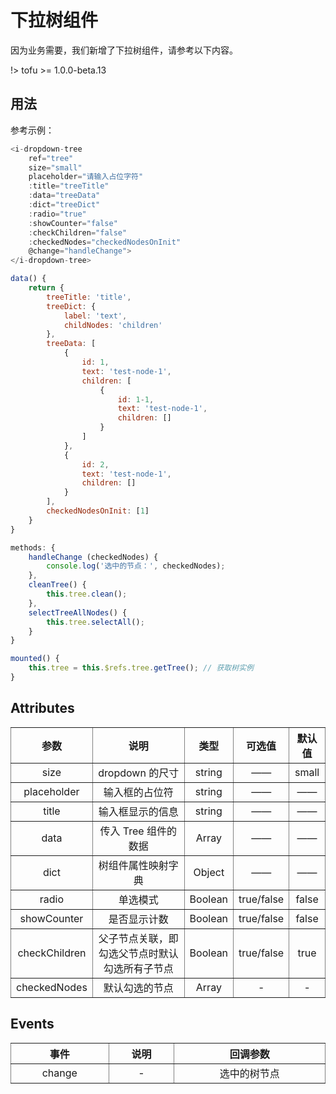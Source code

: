 # 下拉树组件

因为业务需要，我们新增了下拉树组件，请参考以下内容。

!> tofu >= 1.0.0-beta.13

## 用法

参考示例：

~~~javascript
<i-dropdown-tree
    ref="tree"
    size="small"
    placeholder="请输入占位字符"
    :title="treeTitle"
    :data="treeData"
	:dict="treeDict"
	:radio="true"
    :showCounter="false"
    :checkChildren="false"
    :checkedNodes="checkedNodesOnInit"
    @change="handleChange">
</i-dropdown-tree>

data() {
    return {
        treeTitle: 'title',
        treeDict: {
            label: 'text',
            childNodes: 'children'
        },
        treeData: [
            {
                id: 1,
                text: 'test-node-1',
                children: [
                    {
                        id: 1-1,
                        text: 'test-node-1',
                        children: []
                    }
                ]
            },
            {
                id: 2,
                text: 'test-node-1',
                children: []
            }
        ],
        checkedNodesOnInit: [1]
    }
}

methods: {
    handleChange (checkedNodes) {
        console.log('选中的节点：', checkedNodes);
    },
    cleanTree() {
        this.tree.clean();
    },
    selectTreeAllNodes() {
        this.tree.selectAll();
    }
}

mounted() {
    this.tree = this.$refs.tree.getTree(); // 获取树实例
}
~~~

## Attributes

<table width="100%" cellspacing="0" cellpadding="0" border="1" style="border-collapse: collapse;display: table;text-align: center;">
	<thead>
		<tr>
			<th>参数</th>
			<th>说明</th>
			<th>类型</th>
			<th>可选值</th>
			<th>默认值</th>
		</tr>
	</thead>
	<tbody>
		<tr>
			<td>size</td>
			<td>dropdown 的尺寸</td>
			<td>string</td>
			<td>——</td>
			<td>small</td>
		</tr>
        <tr>
			<td>placeholder</td>
			<td>输入框的占位符</td>
			<td>string</td>
			<td>——</td>
			<td>——</td>
		</tr>
        <tr>
			<td>title</td>
			<td>输入框显示的信息</td>
			<td>string</td>
			<td>——</td>
			<td>——</td>
		</tr>
        <tr>
			<td>data</td>
			<td>传入 Tree 组件的数据</td>
			<td>Array</td>
			<td>——</td>
			<td>——</td>
		</tr>
        <tr>
			<td>dict</td>
			<td>树组件属性映射字典</td>
			<td>Object</td>
			<td>——</td>
			<td>——</td>
		</tr>
		<tr>
			<td>radio</td>
			<td>单选模式</td>
			<td>Boolean</td>
			<td>true/false</td>
			<td>false</td>
		</tr>
        <tr>
			<td>showCounter</td>
			<td>是否显示计数</td>
			<td>Boolean</td>
			<td>true/false</td>
			<td>false</td>
		</tr>
        <tr>
			<td>checkChildren</td>
			<td>父子节点关联，即勾选父节点时默认勾选所有子节点</td>
			<td>Boolean</td>
			<td>true/false</td>
			<td>true</td>
		</tr>
        <tr>
			<td>checkedNodes</td>
			<td>默认勾选的节点</td>
			<td>Array</td>
			<td>-</td>
			<td>-</td>
		</tr>
	</tbody>
</table>

## Events

<table width="100%" cellspacing="0" cellpadding="0" border="1" style="border-collapse: collapse;display: table;text-align: center;">
	<thead>
		<tr>
			<th>事件</th>
			<th>说明</th>
			<th>回调参数</th>
		</tr>
	</thead>
	<tbody>
		<tr>
			<td>change</td>
			<td>-</td>
			<td>选中的树节点</td>
		</tr>
	</tbody>
</table>
